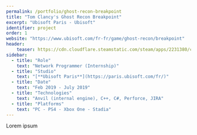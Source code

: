 ```yaml
---
permalink: /portfolio/ghost-recon-breakpoint
title: "Tom Clancy's Ghost Recon Breakpoint"
excerpt: "Ubisoft Paris - Ubisoft"
identifier: project
order: 1
website: "https://www.ubisoft.com/fr-fr/game/ghost-recon/breakpoint"
header:
    teaser: https://cdn.cloudflare.steamstatic.com/steam/apps/2231380/capsule_616x353.jpg?t=1697654010
sidebar:
  - title: "Role"
    text: "Network Programmer (Internship)"
  - title: "Studio"
    text: "[**Ubisoft Paris**](https://paris.ubisoft.com/fr/)"
  - title: "Date"
    text: "Feb 2019 - July 2019"
  - title: "Technologies"
    text: "Anvil (internal engine), C++, C#, Perforce, JIRA"
  - title: "Platforms"
    text: "PC - PS4 - Xbox One - Stadia"
---
```


Lorem ipsum